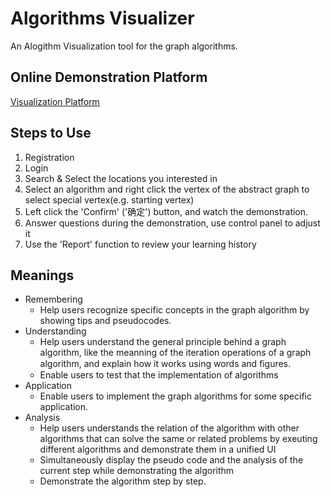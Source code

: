 Algorithms Visualizer
====
An Alogithm Visualization tool for the graph algorithms.

Online Demonstration Platform
----
[Visualization Platform](http://39.108.177.106/)

Steps to Use
-----
1. Registration
2. Login
3. Search & Select the locations you interested in
4. Select an algorithm and right click the vertex of the abstract graph to select special vertex(e.g. starting vertex)
5. Left click the 'Confirm' ('确定') button, and watch the demonstration.
6. Answer questions during the demonstration, use control panel to adjust it
7. Use the 'Report' function to review your learning history


Meanings
----
* Remembering 
  * Help users recognize specific concepts in the graph algorithm by showing tips and pseudocodes.
* Understanding
  * Help users understand the general principle behind a graph algorithm, like the meanning of the iteration operations of a graph algorithm, and explain how it works using words and ﬁgures. 
  * Enable users to test that the implementation of algorithms
* Application
  * Enable users to implement the graph algorithms for some specific application.
* Analysis
  * Help users understands the relation of the algorithm with other algorithms that can solve the same or related problems by exeuting different algorithms and demonstrate them in a unified UI
  * Simultaneously display the pseudo code and the analysis of the current step while demonstrating the algorithm
  * Demonstrate the algorithm step by step.

